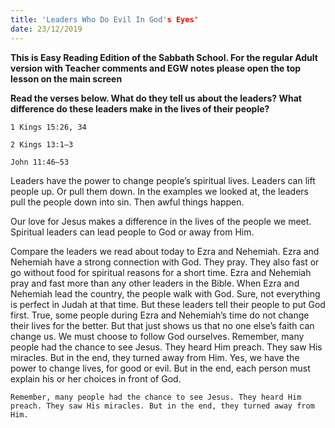 ```yaml
---
title: 'Leaders Who Do Evil In God's Eyes'
date: 23/12/2019
---
```


**This is Easy Reading Edition of the Sabbath School. For the regular Adult version with Teacher comments and EGW notes please open the top lesson on the main screen**

**Read the verses below. What do they tell us about the leaders? What difference do these leaders make in the lives of their people?**

`1 Kings 15:26, 34`

`2 Kings 13:1–3`

`John 11:46–53`

Leaders have the power to change people’s spiritual lives. Leaders can lift people up. Or pull them down. In the examples we looked at, the leaders pull the people down into sin. Then awful things happen.

Our love for Jesus makes a difference in the lives of the people we meet. Spiritual leaders can lead people to God or away from Him.

Compare the leaders we read about today to Ezra and Nehemiah. Ezra and Nehemiah have a strong connection with God. They pray. They also fast or go without food for spiritual reasons for a short time. Ezra and Nehemiah pray and fast more than any other leaders in the Bible. When Ezra and Nehemiah lead the country, the people walk with God. Sure, not everything is perfect in Judah at that time. But these leaders tell their people to put God first. True, some people during Ezra and Nehemiah’s time do not change their lives for the better. But that just shows us that no one else’s faith can change us. We must choose to follow God ourselves. Remember, many people had the chance to see Jesus. They heard Him preach. They saw His miracles. But in the end, they turned away from Him. Yes, we have the power to change lives, for good or evil. But in the end, each person must explain his or her choices in front of God.

`Remember, many people had the chance to see Jesus. They heard Him preach. They saw His miracles. But in the end, they turned away from Him.`
